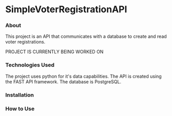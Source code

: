 # SimpleVoterRegistrationAPI

### About
This project is an API that communicates with a database to create and read voter registrations.

PROJECT IS CURRENTLY BEING WORKED ON

### Technologies Used
The project uses python for it's data capabilities. The API is created using the FAST API framework. The database is PostgreSQL.

### Installation


### How to Use
